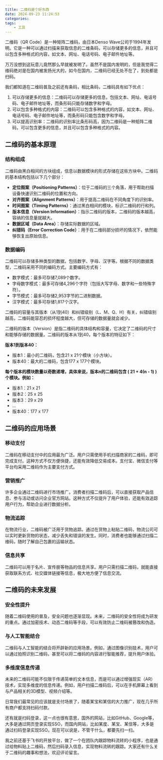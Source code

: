 ```yaml
---
title: 二维码是个好东西
date: 2024-09-23 11:24:53
categories:
tags:
    - 工具
---
```



二维码（QR Code）是一种矩阵二维码，由日本Denso Wave公司于1994年发明。它是一种可以通过扫描来获取信息的二维条码，可以存储更多的信息，并且可以包含多种格式的内容，如文本、网址、电话号码、电子邮件地址等。

万万没想到这玩意儿竟然那么早就被发明了。虽然不是国内发明的，但是我觉得二维码绝对是在国内被发扬光大的，如今在国内，二维码已经无处不在了，到处都是扫码。

我们都知道在二维码普及之前还有条码，相比条码，二维码具有如下优点：

1. 可以存储更多的信息：二维码可以存储更多的信息，包括文本、网址、电话号码、电子邮件地址等，而条形码只能存储数字和字母。
2. 可以包含多种格式的内容：二维码可以包含多种格式的内容，如文本、网址、电话号码、电子邮件地址等，而条形码只能包含数字和字母。
3. 可以提高识别率：二维码的识别率比条形码高，因为二维码是一种矩阵二维码，可以包含更多的信息，并且可以包含多种格式的内容。

<!-- more -->

## 二维码的基本原理

### 结构组成

二维码由黑白相间的方块组成，信息以数据模块的形式存储在这些方块中。二维码的基本结构包括以下几个部分：

- **定位图案（Positioning Patterns）**：位于二维码的三个角落，用于帮助扫描设备快速识别二维码的位置和方向。
- **对齐图案（Alignment Patterns）**：用于提高二维码在不同角度下的识别率。
- **时间图案（Timing Patterns）**：通过黑白相间的模块，标识二维码的行和列。
- **版本信息（Version Information）**：指示二维码的版本，二维码的版本越高，容纳的信息量就越大。
- **数据区域（Data Area）**：存储实际数据的区域。
- **纠错码（Error Correction Code）**：用于在二维码部分损坏的情况下，依然能够恢复出原始信息。

### 数据编码

二维码可以存储多种类型的数据，包括数字、字母、汉字等。根据不同的数据类型，二维码采用不同的编码方式。主要编码方式有：

- 数字模式：最多可存储7,089个数字。
- 字母数字模式：最多可存储4,296个字符（包括大写字母、数字和一些特殊字符）。
- 字节模式：最多可存储2,953字节的二进制数据。
- 汉字模式：最多可存储1,817个汉字。

二维码的容量与其版本（从1到40）和纠错级别（L、M、Q、H）有关，纠错级别越高，二维码能容忍的损坏程度越大，但可存储的数据量就会减少。

二维码的版本（Version）是指二维码的具体结构和容量，它决定了二维码的尺寸和能够存储的数据量。二维码的版本从1到40，每个版本的特征如下：

**版本1到版本40：**

- 版本1：最小的二维码，包含21 x 21个模块（小方块）。
- 版本40：最大的二维码，包含177 x 177个模块。

**每个版本的模块数量以奇数递增，具体来说，版本n的二维码包含 ( 21 + 4(n - 1) ) 个模块。例如：**

- 版本1：21 x 21
- 版本2：25 x 25
- 版本3：29 x 29
- ...
- 版本40：177 x 177

## 二维码的应用场景

### 移动支付

二维码在移动支付中的应用最为广泛。用户只需使用手机扫描商家的二维码，即可完成支付。这种方式不仅方便快捷，还能有效降低交易成本。支付宝、微信支付等平台均采用二维码作为主要支付方式。

### 营销推广

许多企业通过二维码进行市场推广。消费者扫描二维码后，可以直接获取产品信息、参与活动或访问企业官方网站。这种方式不仅提升了用户体验，还能有效追踪用户行为，帮助企业进行数据分析。

### 物流追踪

在物流行业，二维码被广泛用于货物追踪。通过在货物上粘贴二维码，物流公司可以实时更新货物的状态，减少丢失和错误的发生。同时，消费者也能够通过扫描二维码，随时了解自己包裹的运输状态。

### 信息共享

二维码可以用于名片、宣传册等物品的信息共享。用户只需扫描二维码，就能直接获取联系方式、社交媒体链接等信息，极大地方便了信息交流。

## 二维码的未来发展

### 安全性提升

随着二维码使用的普及，安全问题也逐渐显现。未来，二维码的安全性将成为研发的重点。通过加密技术、动态二维码等手段，可以有效防止二维码被篡改和伪造。

### 与人工智能结合

二维码与人工智能的结合将开辟新的应用场景。例如，通过图像识别技术，用户可以通过拍照识别二维码，甚至可以将二维码的内容进行智能推荐，提升用户体验。

### 多维度信息传递

未来的二维码可能不仅限于传递简单的文本信息，而是可以通过增强现实（AR）技术，实现多维度的信息传递。例如，用户扫描二维码后，可以在手机屏幕上看到与产品相关的3D模型、视频介绍等。

日常我们最常见的应该就是支付场景了，随着某宝和某信的大力推广，现在几乎所有商户都支持扫码付款。

还有就是扫码登录，这一点也很有意思，国外的网站，比如GitHub、Google等，大多是通过网页登录实现SSO，而国内网站，比如某度、某宝、某信等，大多是通过扫码登录实现SSO。现在可以说是，不管干什么，都要先扫一扫。

我之前还基于飞书的开放平台，做了一个在团队内跟踪物料流转的小程序，也是通过给物料贴上二维码，然后扫码录入信息，实现物料流转的跟踪。大家还有什么关于二维码的趣事和想法，欢迎评论留言。
